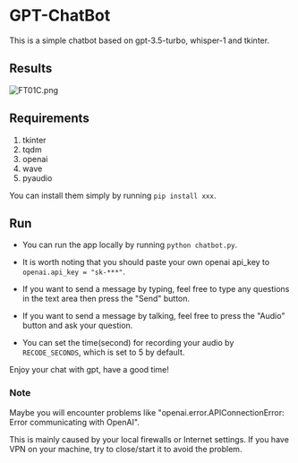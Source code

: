 # GPT-ChatBot


This is a simple chatbot based on gpt-3.5-turbo, whisper-1 and tkinter.

## Results
![FT01C.png](https://i.328888.xyz/2023/03/03/FT01C.png)


## Requirements
1. tkinter
2. tqdm
3. openai
4. wave
5. pyaudio


You can install them simply by running `pip install xxx`.

## Run

- You can run the app locally by running `python chatbot.py`.

- It is worth noting that you should paste your own openai api_key to `openai.api_key = "sk-***"`.

- If you want to send a message by typing, feel free to type any questions in the text area then press the "Send" button.

- If you want to send a message by talking, feel free to press the "Audio" button and ask your question.

- You can set the time(second) for recording your audio by `RECODE_SECONDS`, which is set to 5 by default.

Enjoy your chat with gpt, have a good time!


### Note

Maybe you will encounter problems like "openai.error.APIConnectionError: Error communicating with OpenAI".

This is mainly caused by your local firewalls or Internet settings. If you have VPN on your machine, try to close/start it to avoid the problem.
